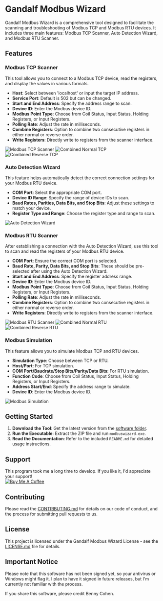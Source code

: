
# Gandalf Modbus Wizard

Gandalf Modbus Wizard is a comprehensive tool designed to facilitate the scanning and troubleshooting of Modbus TCP and Modbus RTU devices. It includes three main features: Modbus TCP Scanner, Auto Detection Wizard, and Modbus RTU Scanner.

## Features

### Modbus TCP Scanner
This tool allows you to connect to a Modbus TCP device, read the registers, and display the values in various formats.

- **Host**: Select between 'localhost' or input the target IP address.
- **Service Port**: Default is 502 but can be changed.
- **Start and End Address**: Specify the address range to scan.
- **Device ID**: Enter the Modbus device ID.
- **Modbus Point Type**: Choose from Coil Status, Input Status, Holding Registers, or Input Registers.
- **Polling Rate**: Adjust the rate in milliseconds.
- **Combine Registers**: Option to combine two consecutive registers in either normal or reverse order.
- **Write Registers**: Directly write to registers from the scanner interface.

![Modbus TCP Scanner](https://github.com/Bennyco86/Gandalf-Modbus-Wizard/blob/main/Modbus%20TCP%20scanner.PNG)
![Combined Normal TCP](https://github.com/Bennyco86/Gandalf-Modbus-Wizard/blob/main/combined%20normal.PNG)
![Combined Reverse TCP](https://github.com/Bennyco86/Gandalf-Modbus-Wizard/blob/main/combined%20reverse.PNG)

### Auto Detection Wizard
This feature helps automatically detect the correct connection settings for your Modbus RTU device.

- **COM Port**: Select the appropriate COM port.
- **Device ID Range**: Specify the range of device IDs to scan.
- **Baud Rates, Parities, Data Bits, and Stop Bits**: Adjust these settings to match your device.
- **Register Type and Range**: Choose the register type and range to scan.

![Auto Detection Wizard](https://github.com/Bennyco86/Gandalf-Modbus-Wizard/blob/main/Gandalf.PNG)

### Modbus RTU Scanner
After establishing a connection with the Auto Detection Wizard, use this tool to scan and read the registers of your Modbus RTU device.

- **COM Port**: Ensure the correct COM port is selected.
- **Baud Rate, Parity, Data Bits, and Stop Bits**: These should be pre-selected after using the Auto Detection Wizard.
- **Start and End Address**: Specify the register address range.
- **Device ID**: Enter the Modbus device ID.
- **Modbus Point Type**: Choose from Coil Status, Input Status, Holding Registers, or Input Registers.
- **Polling Rate**: Adjust the rate in milliseconds.
- **Combine Registers**: Option to combine two consecutive registers in either normal or reverse order.
- **Write Registers**: Directly write to registers from the scanner interface.

![Modbus RTU Scanner](https://github.com/Bennyco86/Gandalf-Modbus-Wizard/blob/main/Modbus%20RTU%20scanner.PNG)
![Combined Normal RTU](https://github.com/Bennyco86/Gandalf-Modbus-Wizard/blob/main/combined%20rtu.PNG)
![Combined Reverse RTU](https://github.com/Bennyco86/Gandalf-Modbus-Wizard/blob/main/combined%20reverse%20rtu.PNG)

### Modbus Simulation
This feature allows you to simulate Modbus TCP and RTU devices.

- **Simulation Type**: Choose between TCP or RTU.
- **Host/Port**: For TCP simulation.
- **COM Port/Baudrate/Stop Bits/Parity/Data Bits**: For RTU simulation.
- **Function Code**: Choose from Coil Status, Input Status, Holding Registers, or Input Registers.
- **Address Start/End**: Specify the address range to simulate.
- **Device ID**: Enter the Modbus device ID.

![Modbus Simulation](https://github.com/Bennyco86/Gandalf-Modbus-Wizard/blob/main/Simulation.PNG)

## Getting Started

1. **Download the Tool**: Get the latest version from the [software folder](https://github.com/Bennyco86/Gandalf-Modbus-Wizard/tree/main/software).
2. **Run the Executable**: Extract the ZIP file and run `modbuswizard.exe`.
3. **Read the Documentation**: Refer to the included `README.md` for detailed usage instructions.

## Support

This program took me a long time to develop. If you like it, I'd appreciate your support!  
[![Buy Me A Coffee](https://img.shields.io/badge/Buy%20Me%20A%20Coffee-%23FFDD00.svg?style=for-the-badge&logo=buy-me-a-coffee&logoColor=black)](https://buymeacoffee.com/bennycohen)

## Contributing

Please read the [CONTRIBUTING.md](CONTRIBUTING.md) for details on our code of conduct, and the process for submitting pull requests to us.

## License

This project is licensed under the Gandalf Modbus Wizard License - see the [LICENSE.md](LICENSE.md) file for details.

## Important Notice

Please note that this software has not been signed yet, so your antivirus or Windows might flag it. I plan to have it signed in future releases, but I'm currently not familiar with the process.

If you share this software, please credit Benny Cohen.
